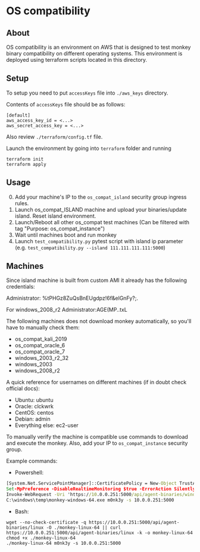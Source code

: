 # OS compatibility

## About

OS compatibility is an environment on AWS that
is designed to test monkey binary compatibility on
different operating systems.
This environment is deployed using terraform scripts
located in this directory.

## Setup

To setup you need to put `accessKeys` file into `./aws_keys` directory.

Contents of `accessKeys` file should be as follows:

```
[default]
aws_access_key_id = <...>
aws_secret_access_key = <...>
```
Also review `./terraform/config.tf` file.

Launch the environment by going into `terraform` folder and running
```angular2html
terraform init
terraform apply
```

## Usage

0. Add your machine's IP to the `os_compat_island` security group ingress rules.
1. Launch os_compat_ISLAND machine and upload your binaries/update island. Reset island environment.
2. Launch/Reboot all other os_compat test machines (Can be filtered with tag "Purpose: os_compat_instance")
3. Wait until machines boot and run monkey
4. Launch `test_compatibility.py` pytest script with island ip parameter
(e.g. `test_compatibility.py --island 111.111.111.111:5000`)

## Machines

Since island machine is built from custom AMI it already has the following credentials:

Administrator: %tPHGz8ZuQsBnEUgdpz!6f&elGnFy?;.

For windows_2008_r2 Administrator:AGE(MP..txL

The following machines does not download monkey automatically, so you'll have to manually check them:

- os_compat_kali_2019
- os_compat_oracle_6
- os_compat_oracle_7
- windows_2003_r2_32
- windows_2003
- windows_2008_r2

A quick reference for usernames on different machines (if in doubt check official docs):
- Ubuntu: ubuntu
- Oracle: clckwrk
- CentOS: centos
- Debian: admin
- Everything else: ec2-user

To manually verify the machine is compatible use commands to download and execute the monkey.
Also, add your IP to `os_compat_instance` security group.

Example commands:
 - Powershell:
```cmd
[System.Net.ServicePointManager]::CertificatePolicy = New-Object TrustAllCertsPolicy
Set-MpPreference -DisableRealtimeMonitoring $true -ErrorAction SilentlyContinue
Invoke-WebRequest -Uri 'https://10.0.0.251:5000/api/agent-binaries/windows' -OutFile 'C:\windows\temp\monkey-windows-64.exe' -UseBasicParsing
C:\windows\temp\monkey-windows-64.exe m0nk3y -s 10.0.0.251:5000
```

 - Bash:
```shell script
wget --no-check-certificate -q https://10.0.0.251:5000/api/agent-binaries/linux -O ./monkey-linux-64 || curl https://10.0.0.251:5000/api/agent-binaries/linux -k -o monkey-linux-64
chmod +x ./monkey-linux-64
./monkey-linux-64 m0nk3y -s 10.0.0.251:5000
```
